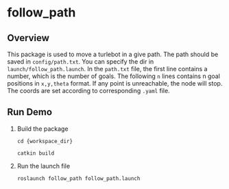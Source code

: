 # follow_path

## Overview

This package is used to move a turlebot in a give path. The path should be saved in `config/path.txt`.
You can specify the dir in `launch/follow_path.launch`. In the `path.txt` file, the first line contains a number, which is the number of goals. The following `n` lines contains n goal positions in `x,y,theta` format. If any point is unreachable, the node will stop. The coords are set according to corresponding `.yaml` file.


## Run Demo

1. Build the package
    
    `cd {workspace_dir}`
    
    `catkin build`
    
2. Run the launch file
    
    `roslaunch follow_path follow_path.launch`